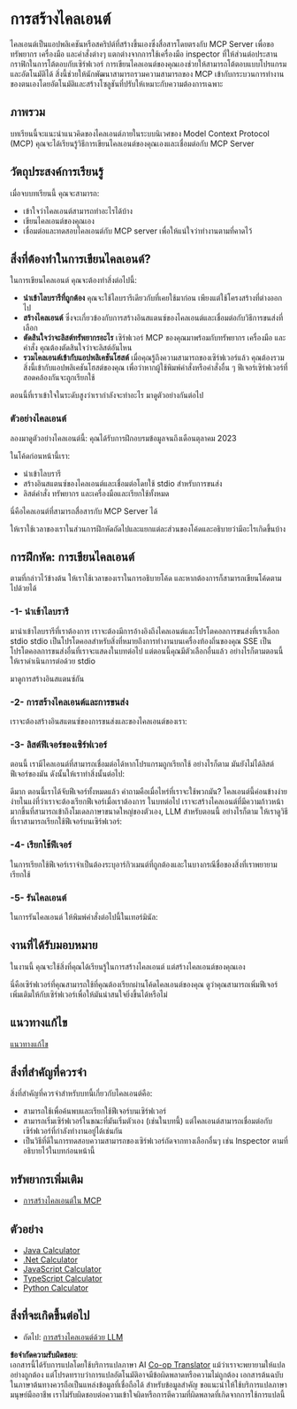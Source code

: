 <!--
CO_OP_TRANSLATOR_METADATA:
{
  "original_hash": "a9c3ca25df37dbb4c1518174fc415ce1",
  "translation_date": "2025-05-17T09:39:29+00:00",
  "source_file": "03-GettingStarted/02-client/README.md",
  "language_code": "th"
}
-->
# การสร้างไคลเอนต์

ไคลเอนต์เป็นแอปพลิเคชันหรือสคริปต์ที่สร้างขึ้นเองซึ่งสื่อสารโดยตรงกับ MCP Server เพื่อขอทรัพยากร เครื่องมือ และคำสั่งต่างๆ แตกต่างจากการใช้เครื่องมือ inspector ที่ให้ส่วนต่อประสานกราฟิกในการโต้ตอบกับเซิร์ฟเวอร์ การเขียนไคลเอนต์ของคุณเองช่วยให้สามารถโต้ตอบแบบโปรแกรมและอัตโนมัติได้ สิ่งนี้ช่วยให้นักพัฒนาสามารถรวมความสามารถของ MCP เข้ากับกระบวนการทำงานของตนเองโดยอัตโนมัติและสร้างโซลูชันที่ปรับให้เหมาะกับความต้องการเฉพาะ

## ภาพรวม

บทเรียนนี้จะแนะนำแนวคิดของไคลเอนต์ภายในระบบนิเวศของ Model Context Protocol (MCP) คุณจะได้เรียนรู้วิธีการเขียนไคลเอนต์ของคุณเองและเชื่อมต่อกับ MCP Server

## วัตถุประสงค์การเรียนรู้

เมื่อจบบทเรียนนี้ คุณจะสามารถ:

- เข้าใจว่าไคลเอนต์สามารถทำอะไรได้บ้าง
- เขียนไคลเอนต์ของคุณเอง
- เชื่อมต่อและทดสอบไคลเอนต์กับ MCP server เพื่อให้แน่ใจว่าทำงานตามที่คาดไว้

## สิ่งที่ต้องทำในการเขียนไคลเอนต์?

ในการเขียนไคลเอนต์ คุณจะต้องทำสิ่งต่อไปนี้:

- **นำเข้าไลบรารีที่ถูกต้อง** คุณจะใช้ไลบรารีเดียวกับที่เคยใช้มาก่อน เพียงแต่ใช้โครงสร้างที่ต่างออกไป
- **สร้างไคลเอนต์** ซึ่งจะเกี่ยวข้องกับการสร้างอินสแตนซ์ของไคลเอนต์และเชื่อมต่อกับวิธีการขนส่งที่เลือก
- **ตัดสินใจว่าจะลิสต์ทรัพยากรอะไร** เซิร์ฟเวอร์ MCP ของคุณมาพร้อมกับทรัพยากร เครื่องมือ และคำสั่ง คุณต้องตัดสินใจว่าจะลิสต์อันไหน
- **รวมไคลเอนต์เข้ากับแอปพลิเคชันโฮสต์** เมื่อคุณรู้ถึงความสามารถของเซิร์ฟเวอร์แล้ว คุณต้องรวมสิ่งนี้เข้ากับแอปพลิเคชันโฮสต์ของคุณ เพื่อว่าหากผู้ใช้พิมพ์คำสั่งหรือคำสั่งอื่น ๆ ฟีเจอร์เซิร์ฟเวอร์ที่สอดคล้องกันจะถูกเรียกใช้

ตอนนี้ที่เราเข้าใจในระดับสูงว่าเรากำลังจะทำอะไร มาดูตัวอย่างกันต่อไป

### ตัวอย่างไคลเอนต์

ลองมาดูตัวอย่างไคลเอนต์นี้:
คุณได้รับการฝึกอบรมข้อมูลจนถึงเดือนตุลาคม 2023

ในโค้ดก่อนหน้านี้เรา:

- นำเข้าไลบรารี
- สร้างอินสแตนซ์ของไคลเอนต์และเชื่อมต่อโดยใช้ stdio สำหรับการขนส่ง
- ลิสต์คำสั่ง ทรัพยากร และเครื่องมือและเรียกใช้ทั้งหมด

นี่คือไคลเอนต์ที่สามารถสื่อสารกับ MCP Server ได้

ให้เราใช้เวลาของเราในส่วนการฝึกหัดถัดไปและแยกแต่ละส่วนของโค้ดและอธิบายว่ามีอะไรเกิดขึ้นบ้าง

## การฝึกหัด: การเขียนไคลเอนต์

ตามที่กล่าวไว้ข้างต้น ให้เราใช้เวลาของเราในการอธิบายโค้ด และหากต้องการก็สามารถเขียนโค้ดตามไปด้วยได้

### -1- นำเข้าไลบรารี

มานำเข้าไลบรารีที่เราต้องการ เราจะต้องมีการอ้างอิงถึงไคลเอนต์และโปรโตคอลการขนส่งที่เราเลือก stdio stdio เป็นโปรโตคอลสำหรับสิ่งที่หมายถึงการทำงานบนเครื่องท้องถิ่นของคุณ SSE เป็นโปรโตคอลการขนส่งอื่นที่เราจะแสดงในบทต่อไป แต่ตอนนี้คุณมีตัวเลือกอื่นแล้ว อย่างไรก็ตามตอนนี้ให้เราดำเนินการต่อด้วย stdio

มาดูการสร้างอินสแตนซ์กัน

### -2- การสร้างไคลเอนต์และการขนส่ง

เราจะต้องสร้างอินสแตนซ์ของการขนส่งและของไคลเอนต์ของเรา:

### -3- ลิสต์ฟีเจอร์ของเซิร์ฟเวอร์

ตอนนี้ เรามีไคลเอนต์ที่สามารถเชื่อมต่อได้หากโปรแกรมถูกเรียกใช้ อย่างไรก็ตาม มันยังไม่ได้ลิสต์ฟีเจอร์ของมัน ดังนั้นให้เราทำสิ่งนั้นต่อไป:

ดีมาก ตอนนี้เราได้จับฟีเจอร์ทั้งหมดแล้ว คำถามคือเมื่อไหร่ที่เราจะใช้พวกมัน? ไคลเอนต์นี้ค่อนข้างง่าย ง่ายในแง่ที่ว่าเราจะต้องเรียกฟีเจอร์เมื่อเราต้องการ ในบทต่อไป เราจะสร้างไคลเอนต์ที่มีความก้าวหน้ามากขึ้นที่สามารถเข้าถึงโมเดลภาษาขนาดใหญ่ของตัวเอง, LLM สำหรับตอนนี้ อย่างไรก็ตาม ให้เราดูวิธีที่เราสามารถเรียกใช้ฟีเจอร์บนเซิร์ฟเวอร์:

### -4- เรียกใช้ฟีเจอร์

ในการเรียกใช้ฟีเจอร์เราจำเป็นต้องระบุอาร์กิวเมนต์ที่ถูกต้องและในบางกรณีชื่อของสิ่งที่เราพยายามเรียกใช้

### -5- รันไคลเอนต์

ในการรันไคลเอนต์ ให้พิมพ์คำสั่งต่อไปนี้ในเทอร์มินัล:

## งานที่ได้รับมอบหมาย

ในงานนี้ คุณจะใช้สิ่งที่คุณได้เรียนรู้ในการสร้างไคลเอนต์ แต่สร้างไคลเอนต์ของคุณเอง

นี่คือเซิร์ฟเวอร์ที่คุณสามารถใช้ที่คุณต้องเรียกผ่านโค้ดไคลเอนต์ของคุณ ดูว่าคุณสามารถเพิ่มฟีเจอร์เพิ่มเติมให้กับเซิร์ฟเวอร์เพื่อให้มันน่าสนใจยิ่งขึ้นได้หรือไม่

## แนวทางแก้ไข

[แนวทางแก้ไข](./solution/README.md)

## สิ่งที่สำคัญที่ควรจำ

สิ่งที่สำคัญที่ควรจำสำหรับบทนี้เกี่ยวกับไคลเอนต์คือ:

- สามารถใช้เพื่อค้นพบและเรียกใช้ฟีเจอร์บนเซิร์ฟเวอร์
- สามารถเริ่มเซิร์ฟเวอร์ในขณะที่มันเริ่มตัวเอง (เช่นในบทนี้) แต่ไคลเอนต์สามารถเชื่อมต่อกับเซิร์ฟเวอร์ที่กำลังทำงานอยู่ได้เช่นกัน
- เป็นวิธีที่ดีในการทดสอบความสามารถของเซิร์ฟเวอร์ถัดจากทางเลือกอื่นๆ เช่น Inspector ตามที่อธิบายไว้ในบทก่อนหน้านี้

## ทรัพยากรเพิ่มเติม

- [การสร้างไคลเอนต์ใน MCP](https://modelcontextprotocol.io/quickstart/client)

## ตัวอย่าง

- [Java Calculator](../samples/java/calculator/README.md)
- [.Net Calculator](../../../../03-GettingStarted/samples/csharp)
- [JavaScript Calculator](../samples/javascript/README.md)
- [TypeScript Calculator](../samples/typescript/README.md)
- [Python Calculator](../../../../03-GettingStarted/samples/python)

## สิ่งที่จะเกิดขึ้นต่อไป

- ถัดไป: [การสร้างไคลเอนต์ด้วย LLM](/03-GettingStarted/03-llm-client/README.md)

**ข้อจำกัดความรับผิดชอบ**:  
เอกสารนี้ได้รับการแปลโดยใช้บริการแปลภาษา AI [Co-op Translator](https://github.com/Azure/co-op-translator) แม้ว่าเราจะพยายามให้แปลอย่างถูกต้อง แต่โปรดทราบว่าการแปลอัตโนมัติอาจมีข้อผิดพลาดหรือความไม่ถูกต้อง เอกสารต้นฉบับในภาษาต้นทางควรถือเป็นแหล่งข้อมูลที่เชื่อถือได้ สำหรับข้อมูลสำคัญ ขอแนะนำให้ใช้บริการแปลภาษามนุษย์มืออาชีพ เราไม่รับผิดชอบต่อความเข้าใจผิดหรือการตีความที่ผิดพลาดที่เกิดจากการใช้การแปลนี้